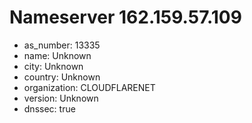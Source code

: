 # Nameserver 162.159.57.109

* as_number: 13335
* name: Unknown
* city: Unknown
* country: Unknown
* organization: CLOUDFLARENET
* version: Unknown
* dnssec: true

